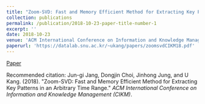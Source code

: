 ```yaml
---
title: "Zoom-SVD: Fast and Memory Efficient Method for Extracting Key Patterns in an Arbitrary Time Range"
collection: publications
permalink: /publication/2018-10-23-paper-title-number-1
excerpt: ''
date: 2018-10-23
venue: 'ACM International Conference on Information and Knowledge Management (CIKM)'
paperurl: 'https://datalab.snu.ac.kr/~ukang/papers/zoomsvdCIKM18.pdf'
---
```


[Paper](https://datalab.snu.ac.kr/~ukang/papers/zoomsvdCIKM18.pdf)

Recommended citation: Jun-gi Jang, Dongjin Choi, Jinhong Jung, and U Kang. (2018). "Zoom-SVD: Fast and Memory Efficient Method for Extracting Key Patterns in an Arbitrary Time Range." <i>ACM International Conference on Information and Knowledge Management (CIKM)</i>.
